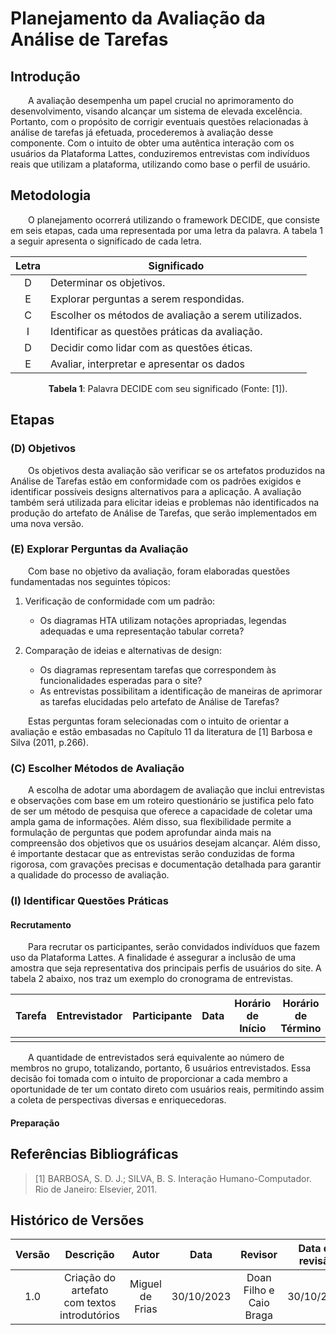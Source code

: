 # **Planejamento da Avaliação da Análise de Tarefas**

## **Introdução**

&emsp;&emsp;A avaliação desempenha um papel crucial no aprimoramento do desenvolvimento, visando alcançar um sistema de elevada excelência. Portanto, com o propósito de corrigir eventuais questões relacionadas à análise de tarefas já efetuada, procederemos à avaliação desse componente. Com o intuito de obter uma autêntica interação com os usuários da Plataforma Lattes, conduziremos entrevistas com indivíduos reais que utilizam a plataforma, utilizando como base o perfil de usuário.

## **Metodologia**

&emsp;&emsp;O planejamento ocorrerá utilizando o framework DECIDE, que consiste em seis etapas, cada uma representada por uma letra da palavra. A tabela 1 a seguir apresenta o significado de cada letra.

<center>

| Letra |                        Significado                           |
| :---: | ------------------------------------------------------------ |
|   D   | Determinar os objetivos.                                     |
|   E   | Explorar perguntas a serem respondidas.                      |
|   C   | Escolher os métodos de avaliação a serem utilizados.         |
|   I   | Identificar as questões práticas da avaliação.               |
|   D   | Decidir como lidar com as questões éticas.                   |
|   E   | Avaliar, interpretar e apresentar os dados                   |

<div style="text-align: center">
    <p> <b>Tabela 1</b>: Palavra DECIDE com seu significado (Fonte: [1]).</p>
</div>

</center>

## **Etapas**

### **(D) Objetivos**

&emsp;&emsp;Os objetivos desta avaliação são verificar se os artefatos produzidos na Análise de Tarefas estão em conformidade com os padrões exigidos e identificar possíveis designs alternativos para a aplicação. A avaliação também será utilizada para elicitar ideias e problemas não identificados na produção do artefato de Análise de Tarefas, que serão implementados em uma nova versão.

### **(E) Explorar Perguntas da Avaliação**

&emsp;&emsp;Com base no objetivo da avaliação, foram elaboradas questões fundamentadas nos seguintes tópicos: 

1. Verificação de conformidade com um padrão: 
   - Os diagramas HTA utilizam notações apropriadas, legendas adequadas e uma representação tabular correta?
   
2. Comparação de ideias e alternativas de design:
   - Os diagramas representam tarefas que correspondem às funcionalidades esperadas para o site?
   - As entrevistas possibilitam a identificação de maneiras de aprimorar as tarefas elucidadas pelo artefato de Análise de Tarefas?

&emsp;&emsp;Estas perguntas foram selecionadas com o intuito de orientar a avaliação e estão embasadas no Capítulo 11 da literatura de  [1] Barbosa e Silva (2011, p.266).

### **(C) Escolher Métodos de Avaliação**

&emsp;&emsp;A escolha de adotar uma abordagem de avaliação que inclui entrevistas e observações com base em um roteiro questionário se justifica pelo fato de ser um método de pesquisa que oferece a capacidade de coletar uma ampla gama de informações. Além disso, sua flexibilidade permite a formulação de perguntas que podem aprofundar ainda mais na compreensão dos objetivos que os usuários desejam alcançar. Além disso, é importante destacar que as entrevistas serão conduzidas de forma rigorosa, com gravações precisas e documentação detalhada para garantir a qualidade do processo de avaliação.

### **(I) Identificar Questões Práticas**

#### **Recrutamento**
&emsp;&emsp;Para recrutar os participantes, serão convidados indivíduos que fazem uso da Plataforma Lattes. A finalidade é assegurar a inclusão de uma amostra que seja representativa dos principais perfis de usuários do site. A tabela 2 abaixo, nos traz um exemplo do cronograma de entrevistas.

| Tarefa |  Entrevistador | Participante | Data | Horário de Início | Horário de Término | Local |
| ------ | ---------------|--------------|:----:|:-----------------:|------------------- | ----- |
|        |                |              |      |                   |                    |       |

 &emsp;&emsp;A quantidade de entrevistados será equivalente ao número de membros no grupo, totalizando, portanto, 6 usuários entrevistados. Essa decisão foi tomada com o intuito de proporcionar a cada membro a oportunidade de ter um contato direto com usuários reais, permitindo assim a coleta de perspectivas diversas e enriquecedoras.

#### **Preparação**


## **Referências Bibliográficas**

>[1] BARBOSA, S. D. J.; SILVA, B. S. Interação Humano-Computador. Rio de Janeiro: Elsevier, 2011.



## **Histórico de Versões**

| Versão |          Descrição              |     Autor      |      Data      |   Revisor     |    Data de revisão    |  
|:------:|:-------------------------------:|:--------------:|:--------------:|:-------------:|:---------------------:|
|  1.0   | Criação do artefato com textos introdutórios | Miguel de Frias | 30/10/2023 | Doan Filho e Caio Braga | 30/10/2023|
